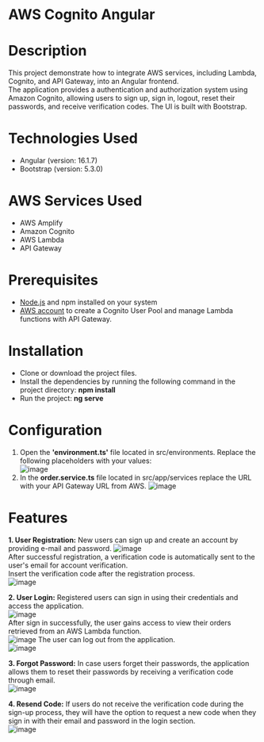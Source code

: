 # AWS Cognito Angular   
# Description 
This project demonstrate how to integrate AWS services, including Lambda, Cognito, and API Gateway, into an Angular frontend.              
The application provides a authentication and authorization system using Amazon Cognito, allowing users to sign up, sign in, logout, reset their passwords, and receive verification codes. The UI is built with Bootstrap.                 

# Technologies Used
- Angular (version: 16.1.7)
- Bootstrap (version: 5.3.0)

# AWS Services Used
- AWS Amplify
- Amazon Cognito
- AWS Lambda
- API Gateway
  
# Prerequisites       
- [Node.js](https://nodejs.org/en) and npm installed on your system
- [AWS account](https://aws.amazon.com/) to create a Cognito User Pool and manage Lambda functions with API Gateway.

# Installation     
- Clone or download the project files.     
- Install the dependencies by running the following command in the project directory: **npm install** 
- Run the project: **ng serve**

# Configuration
1. Open the **'environment.ts'** file located in src/environments. Replace the following placeholders with your values:  
   ![image](https://github.com/MiltiadisN/test/assets/103901423/8ecc0f8e-7d72-4ac3-ad4c-b22ad955e4b2)
2. In the **order.service.ts** file located in src/app/services replace the URL with your API Gateway URL from AWS.
   ![image](https://github.com/MiltiadisN/test/assets/103901423/86da52f6-1e86-46e2-a9a8-be7559fb4fcc)

# Features      
**1. User Registration:** New users can sign up and create an account by providing e-mail and password.
  ![image](https://github.com/MiltiadisN/test/assets/103901423/739b415e-9c2c-4d93-866a-b2ce8d2fa282)    
  After successful registration, a verification code is automatically sent to the user's email for account verification.    
  Insert the verification code after the registration process.        
  ![image](https://github.com/MiltiadisN/test/assets/103901423/7b013dbb-41d0-4a27-8d06-85cbef54c837)   

**2. User Login:** Registered users can sign in using their credentials and access the application.                  
  ![image](https://github.com/MiltiadisN/test/assets/103901423/87750e69-86b3-4b07-aba7-b967b2652a94)  
  After sign in successfully, the user gains access to view their orders retrieved from an AWS Lambda function.   
  ![image](https://github.com/MiltiadisN/test/assets/103901423/69fc5782-3b42-48ba-ba76-b22b5a224a40)
  The user can log out from the application.      
  ![image](https://github.com/MiltiadisN/test/assets/103901423/a4aa180f-9b0d-43ed-b50c-0b9f78ebf255)    

**3. Forgot Password:** In case users forget their passwords, the application allows them to reset their passwords by receiving a verification code through email.          
  ![image](https://github.com/MiltiadisN/test/assets/103901423/78904cfa-5da2-4271-a191-d59153de1acf)
  
**4. Resend Code:** If users do not receive the verification code during the sign-up process, they will have the option to request a new code when 
  they sign in with their email and password in the login section.           
  ![image](https://github.com/MiltiadisN/test/assets/103901423/6f644325-5b97-4a30-94f6-9e8c8388243f)





